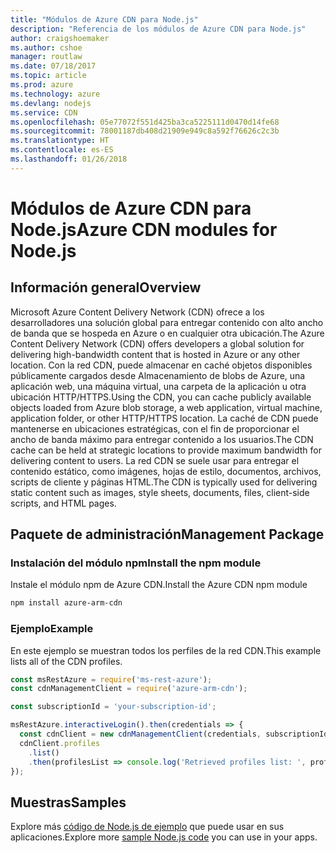 ```yaml
---
title: "Módulos de Azure CDN para Node.js"
description: "Referencia de los módulos de Azure CDN para Node.js"
author: craigshoemaker
ms.author: cshoe
manager: routlaw
ms.date: 07/18/2017
ms.topic: article
ms.prod: azure
ms.technology: azure
ms.devlang: nodejs
ms.service: CDN
ms.openlocfilehash: 05e77072f551d425ba3ca5225111d0470d14fe68
ms.sourcegitcommit: 78001187db408d21909e949c8a592f76626c2c3b
ms.translationtype: HT
ms.contentlocale: es-ES
ms.lasthandoff: 01/26/2018
---
```

# <a name="azure-cdn-modules-for-nodejs"></a><span data-ttu-id="95c45-103">Módulos de Azure CDN para Node.js</span><span class="sxs-lookup"><span data-stu-id="95c45-103">Azure CDN modules for Node.js</span></span>

## <a name="overview"></a><span data-ttu-id="95c45-104">Información general</span><span class="sxs-lookup"><span data-stu-id="95c45-104">Overview</span></span>

<span data-ttu-id="95c45-105">Microsoft Azure Content Delivery Network (CDN) ofrece a los desarrolladores una solución global para entregar contenido con alto ancho de banda que se hospeda en Azure o en cualquier otra ubicación.</span><span class="sxs-lookup"><span data-stu-id="95c45-105">The Azure Content Delivery Network (CDN) offers developers a global solution for delivering high-bandwidth content that is hosted in Azure or any other location.</span></span> <span data-ttu-id="95c45-106">Con la red CDN, puede almacenar en caché objetos disponibles públicamente cargados desde Almacenamiento de blobs de Azure, una aplicación web, una máquina virtual, una carpeta de la aplicación u otra ubicación HTTP/HTTPS.</span><span class="sxs-lookup"><span data-stu-id="95c45-106">Using the CDN, you can cache publicly available objects loaded from Azure blob storage, a web application, virtual machine, application folder, or other HTTP/HTTPS location.</span></span> <span data-ttu-id="95c45-107">La caché de CDN puede mantenerse en ubicaciones estratégicas, con el fin de proporcionar el ancho de banda máximo para entregar contenido a los usuarios.</span><span class="sxs-lookup"><span data-stu-id="95c45-107">The CDN cache can be held at strategic locations to provide maximum bandwidth for delivering content to users.</span></span> <span data-ttu-id="95c45-108">La red CDN se suele usar para entregar el contenido estático, como imágenes, hojas de estilo, documentos, archivos, scripts de cliente y páginas HTML.</span><span class="sxs-lookup"><span data-stu-id="95c45-108">The CDN is typically used for delivering static content such as images, style sheets, documents, files, client-side scripts, and HTML pages.</span></span>

## <a name="management-package"></a><span data-ttu-id="95c45-109">Paquete de administración</span><span class="sxs-lookup"><span data-stu-id="95c45-109">Management Package</span></span>

### <a name="install-the-npm-module"></a><span data-ttu-id="95c45-110">Instalación del módulo npm</span><span class="sxs-lookup"><span data-stu-id="95c45-110">Install the npm module</span></span>

<span data-ttu-id="95c45-111">Instale el módulo npm de Azure CDN.</span><span class="sxs-lookup"><span data-stu-id="95c45-111">Install the Azure CDN npm module</span></span>

```bash
npm install azure-arm-cdn
```

### <a name="example"></a><span data-ttu-id="95c45-112">Ejemplo</span><span class="sxs-lookup"><span data-stu-id="95c45-112">Example</span></span>

<span data-ttu-id="95c45-113">En este ejemplo se muestran todos los perfiles de la red CDN.</span><span class="sxs-lookup"><span data-stu-id="95c45-113">This example lists all of the CDN profiles.</span></span>

```javascript
const msRestAzure = require('ms-rest-azure');
const cdnManagementClient = require('azure-arm-cdn');

const subscriptionId = 'your-subscription-id';

msRestAzure.interactiveLogin().then(credentials => {
  const cdnClient = new cdnManagementClient(credentials, subscriptionId);
  cdnClient.profiles
    .list()
    .then(profilesList => console.log('Retrieved profiles list: ', profilesList));
});
```

## <a name="samples"></a><span data-ttu-id="95c45-114">Muestras</span><span class="sxs-lookup"><span data-stu-id="95c45-114">Samples</span></span>

<span data-ttu-id="95c45-115">Explore más [código de Node.js de ejemplo](https://azure.microsoft.com/resources/samples/?platform=nodejs) que puede usar en sus aplicaciones.</span><span class="sxs-lookup"><span data-stu-id="95c45-115">Explore more [sample Node.js code](https://azure.microsoft.com/resources/samples/?platform=nodejs) you can use in your apps.</span></span>
